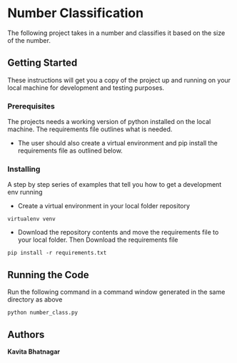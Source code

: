# Number Classification

The following project takes in a number and classifies it based on the size of the number.

## Getting Started

These instructions will get you a copy of the project up and running on your local machine for development and testing purposes. 

### Prerequisites

The projects needs a working version of python installed on the local machine. The requirements file outlines what is needed.
- The user should also create a virtual environment and pip install the requirements file as outlined below.

### Installing

A step by step series of examples that tell you how to get a development env running

- Create a virtual environment in your local folder repository

```
virtualenv venv
```

- Download the repository contents and move the requirements file to your local folder. 
Then Download the requirements file

```
pip install -r requirements.txt
```

## Running the Code

Run the following command in a command window generated in the same directory as above
```
python number_class.py
```

## Authors

**Kavita Bhatnagar**


